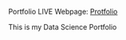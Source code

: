 Portfolio LIVE Webpage: [Protfolio](https://romualddemsong.github.io/Portfolio/)


This is my Data Science Portfolio

